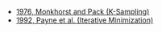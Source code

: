 
- [1976, Monkhorst and Pack (K-Sampling)](https://journals.aps.org/prb/abstract/10.1103/PhysRevB.13.5188)
- [1992, Payne et al. (Iterative Minimization)](https://journals.aps.org/rmp/abstract/10.1103/RevModPhys.64.1045)